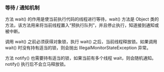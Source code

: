 ### 等待 / 通知机制

方法 wait() 的作用是使当前执行代码的线程进行等待，wait() 方法是 Object 类的方法，该方法用来将当前线程置入“预执行队列”，并且停止执行，知道接到通知或被中断。

调用 wait() 之前必须获得对象锁，执行 wait() 之后，当前线程释放锁。如果调用 wait() 时没有持有适当的锁，则会抛出 IllegalMonitorStateException 异常。

方法 notify() 也需要持有适当的锁，如果当前有多个线程 wait，则会随机通知。notify() 执行后不会立马释放锁。